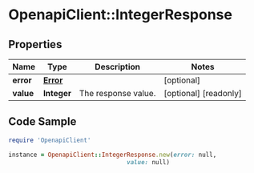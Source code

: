 # OpenapiClient::IntegerResponse

## Properties

Name | Type | Description | Notes
------------ | ------------- | ------------- | -------------
**error** | [**Error**](Error.md) |  | [optional] 
**value** | **Integer** | The response value. | [optional] [readonly] 

## Code Sample

```ruby
require 'OpenapiClient'

instance = OpenapiClient::IntegerResponse.new(error: null,
                                 value: null)
```


